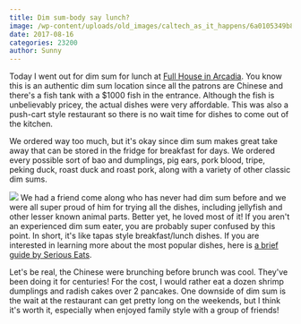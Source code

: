 ```yaml
---
title: Dim sum-body say lunch?
image: /wp-content/uploads/old_images/caltech_as_it_happens/6a0105349b8251970b01b7c90e82cb970b.jpg
date: 2017-08-16
categories: 23200
author: Sunny
---
```


Today I went out for dim sum for lunch at [Full House in Arcadia](https://www.yelp.com/biz/full-house-seafood-restaurant-arcadia). You know this is an authentic dim sum location since all the patrons are Chinese and there's a fish tank with a $1000 fish in the entrance. Although the fish is unbelievably pricey, the actual dishes were very affordable. This was also a push-cart style restaurant so there is no wait time for dishes to come out of the kitchen.


We ordered way too much, but it's okay since dim sum makes great take away that can be stored in the fridge for breakfast for days. We ordered every possible sort of bao and dumplings, pig ears, pork blood, tripe, peking duck, roast duck and roast pork, along with a variety of other classic dim sums.




![](/old_images/caltech_as_it_happens/6a0105349b8251970b01b7c90e82db970b.jpg)
We had a friend come along who has never had dim sum before and we were all super proud of him for trying all the dishes, including jellyfish and other lesser known animal parts. Better yet, he loved most of it! If you aren't an experienced dim sum eater, you are probably super confused by this point. In short, it's like tapas style breakfast/lunch dishes. If you are interested in learning more about the most popular dishes, here is [a brief guide by Serious Eats](https://www.seriouseats.com/2011/04/guide-to-dim-sum-dumplings-siu-mai-bao-chinese-steamed-buns.html).


Let's be real, the Chinese were brunching before brunch was cool. They've been doing it for centuries! For the cost, I would rather eat a dozen shrimp dumplings and radish cakes over 2 pancakes. One downside of dim sum is the wait at the restaurant can get pretty long on the weekends, but I think it's worth it, especially when enjoyed family style with a group of friends!
